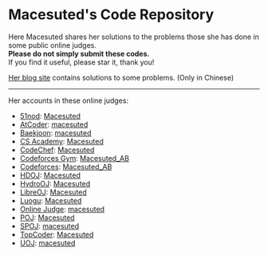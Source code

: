 # Macesuted's Code Repository

Here Macesuted shares her solutions to the problems those she has done in some public online judges.  
**Please do not simply submit these codes.**  
If you find it useful, please star it, thank you!

[Her blog site](https://macesuted.moe/) contains solutions to some problems. (Only in Chinese)

---

Her accounts in these online judges:

- [51nod](https://www.51nod.com/): [Macesuted](https://www.51nod.com/User/Index.html#userId=199786)
- [AtCoder](https://atcoder.jp/): [macesuted](https://atcoder.jp/users/macesuted)
- [Baekjoon](https://www.acmicpc.net/): [macesuted](https://www.acmicpc.net/user/macesuted)
- [CS Academy](https://csacademy.com/): [Macesuted](https://csacademy.com/user/Macesuted)
- [CodeChef](https://www.codechef.com/): [Macesuted](https://www.codechef.com/users/macesuted)
- [Codeforces Gym](https://codeforces.com/gyms): [Macesuted_AB](https://codeforces.com/profile/Macesuted_AB)
- [Codeforces](https://codeforces.com/): [Macesuted_AB](https://codeforces.com/profile/Macesuted_AB)
- [HDOJ](https://acm.hdu.edu.cn/): [Macesuted](https://acm.hdu.edu.cn/userstatus.php?user=macesuted)
- [HydroOJ](https://hydro.ac/): [Macesuted](https://hydro.ac/user/2)
- [LibreOJ](https://loj.ac/): [Macesuted](https://loj.ac/u/Macesuted)
- [Luogu](https://www.luogu.com.cn/): [Macesuted](https://www.luogu.com.cn/user/98482)
- [Online Judge](https://onlinejudge.org/): [macesuted](https://onlinejudge.org/index.php?option=com_onlinejudge&Itemid=19&page=show_authorstats&userid=999082)
- [POJ](http://poj.org/): [Macesuted](http://poj.org/userstatus?user_id=Macesuted)
- [SPOJ](https://spoj.com/): [macesuted](https://www.spoj.com/users/macesuted/)
- [TopCoder](https://www.topcoder.com/): [Macesuted](https://www.topcoder.com/members/Macesuted)
- [UOJ](https://uoj.ac/): [macesuted](https://uoj.ac/user/profile/macesuted)

